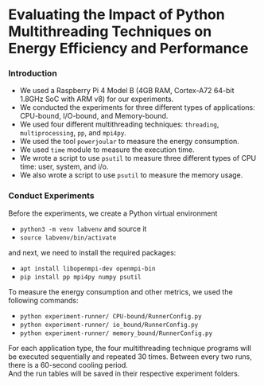 # Evaluating the Impact of Python Multithreading Techniques on Energy Efficiency and Performance
### Introduction
- We used a Raspberry Pi 4 Model B (4GB RAM, Cortex-A72 64-bit 1.8GHz SoC with ARM v8) for our experiments.
- We conducted the experiments for three different types of applications: CPU-bound, I/O-bound, and Memory-bound.
- We used four different multithreading techniques: `threading`, `multiprocessing`, `pp`, and `mpi4py`.
- We used the tool `powerjoular` to measure the energy consumption.
- We used `time` module to measure the execution time.
- We wrote a script to use `psutil` to measure three different types of CPU time: user, system, and i/o.
- We also wrote a script to use `psutil` to measure the memory usage.

### Conduct Experiments
Before the experiments, we create a Python virtual environment
- `python3 -m venv labvenv`
and source it
- `source labvenv/bin/activate`

and next, we need to install the required packages:
- `apt install libopenmpi-dev openmpi-bin`
- `pip install pp mpi4py numpy psutil`

To measure the energy consumption and other metrics, we used the following commands:
- `python experiment-runner/ CPU-bound/RunnerConfig.py`
- `python experiment-runner/ io_bound/RunnerConfig.py`
- `python experiment-runner/ memory_bound/RunnerConfig.py`

For each application type, the four multithreading technique programs will be executed sequentially and repeated 30 times. Between every two runs, there is a 60-second cooling period.  
And the run tables will be saved in their respective experiment folders.
